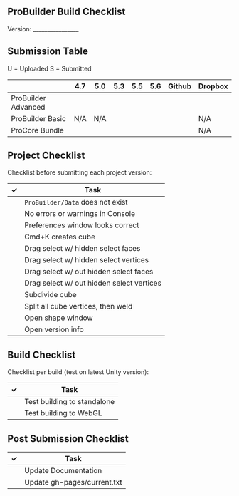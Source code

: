 ## ProBuilder Build Checklist

Version: ________________

## Submission Table

U = Uploaded
S = Submitted


|                     | 4.7 | 5.0 | 5.3 | 5.5 | 5.6 | Github | Dropbox |
|---------------------|-----|-----|-----|-----|-----|--------|---------|
| ProBuilder Advanced |     |     |     |     |     |        |         |
| ProBuilder Basic    | N/A | N/A |     |     |     |        |   N/A   |
| ProCore Bundle      |     |     |     |     |     |        |   N/A   |


## Project Checklist

Checklist before submitting each project version:

| ✓ |  Task                                         |
|---|-----------------------------------------------|
|   |  `ProBuilder/Data` does not exist				|
|   |  No errors or warnings in Console				|
|   |  Preferences window looks correct				|
|   |  Cmd+K creates cube							|
|   |  Drag select w/ hidden select faces			|
|   |  Drag select w/ hidden select vertices		|
|   |  Drag select w/ out hidden select faces		|
|   |  Drag select w/ out hidden select vertices	|
|   |  Subdivide cube								|
|   |  Split all cube vertices, then weld			|
|   |  Open shape window							|
|   |  Open version info							|


## Build Checklist

Checklist per build (test on latest Unity version):

|✓| Task |
|-|------|
| | Test building to standalone |
| | Test building to WebGL |

## Post Submission Checklist

|✓| Task |
|-|------|
| | Update Documentation |
| | Update gh-pages/current.txt |
